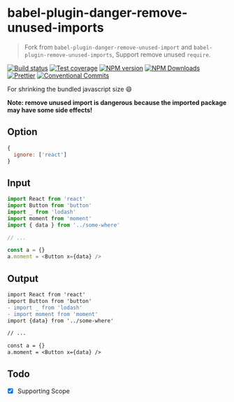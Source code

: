 # babel-plugin-danger-remove-unused-imports

> Fork from `babel-plugin-danger-remove-unused-import` and `babel-plugin-remove-unused-imports`, Support remove unused `require`.

[![Build status](https://img.shields.io/travis/imcuttle/babel-plugin-danger-remove-unused-import/master.svg?style=flat-square)](https://travis-ci.org/imcuttle/babel-plugin-danger-remove-unused-import)
[![Test coverage](https://img.shields.io/codecov/c/github/imcuttle/babel-plugin-danger-remove-unused-import.svg?style=flat-square)](https://codecov.io/github/imcuttle/babel-plugin-danger-remove-unused-import?branch=master)
[![NPM version](https://img.shields.io/npm/v/babel-plugin-danger-remove-unused-imports.svg?style=flat-square)](https://www.npmjs.com/package/babel-plugin-danger-remove-unused-imports)
[![NPM Downloads](https://img.shields.io/npm/dm/babel-plugin-danger-remove-unused-imports.svg?style=flat-square&maxAge=43200)](https://www.npmjs.com/package/babel-plugin-danger-remove-unused-imports)
[![Prettier](https://img.shields.io/badge/code_style-prettier-ff69b4.svg?style=flat-square)](https://prettier.io/)
[![Conventional Commits](https://img.shields.io/badge/Conventional%20Commits-1.0.0-yellow.svg?style=flat-square)](https://conventionalcommits.org)

For shrinking the bundled javascript size :smile:

**Note: remove unused import is dangerous**
**because the imported package may have some side effects!**

## Option

```javascript
{
  ignore: ['react']
}
```

## Input

```javascript
import React from 'react'
import Button from 'button'
import _ from 'lodash'
import moment from 'moment'
import { data } from '../some-where'

// ...

const a = {}
a.moment = <Button x={data} />
```

## Output

```diff
import React from 'react'
import Button from 'button'
- import _ from 'lodash'
- import moment from 'moment'
import {data} from '../some-where'

// ...

const a = {}
a.moment = <Button x={data} />
```

## Todo

- [x] Supporting Scope
